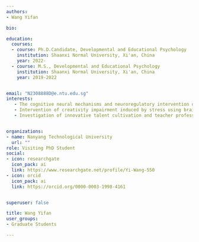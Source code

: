 ```yaml
---
authors:
- Wang Yifan

bio: 

education:
  courses:
  - course: Ph.D.Candidate, Developmental and Educational Psychology
    institution: Shaanxi Normal University, Xi'an, China
    year: 2022-
  - course: M.S., Developmental and Educational Psychology
    institution: Shaanxi Normal University, Xi'an, China
    year: 2019-2022


email: "N2308888D@e.ntu.edu.sg"
interests:
   - The cognitive neural mechanisms and neuroregulatory intervention of advanced social cognitive function under the effect of drug addiction
   - Intervention of creativity impairment induced by stress using brain stimulation and neuroimaging methods
   - Investigation of innovative talent cultivation and teacher professional competence development


organizations:
- name: Nanyang Technological University
  url: ""
role: Visiting PhD Student
social:
- icon: researchgate
  icon_pack: ai
  link: https://www.researchgate.net/profile/Yi-Wang-550
- icon: orcid
  icon_pack: ai
  link: https://orcid.org/0000-0003-1998-4161


superuser: false

title: Wang Yifan
user_groups:
- Graduate Students

---
```


